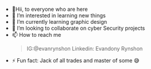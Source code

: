 - 👋Hii, to everyone who are here 
- 👀 I’m interested in learning new things
- 🌱 I’m currently learning graphic design
- 💞️ I’m looking to collaborate on cyber Security projects
- 📫 How to reach me
  >IG:@evanrynshon
  >Linkedin: Evandony Rynshon
- ⚡ Fun fact: Jack of all trades and master of some 😅

<!---
evanX24/evanX24 is a ✨ special ✨ repository because its `README.md` (this file) appears on your GitHub profile.
You can click the Preview link to take a look at your changes.
--->
